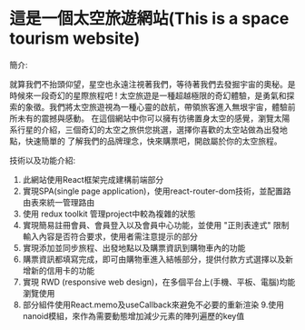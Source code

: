 # 這是一個太空旅遊網站(This is a space tourism website)
簡介:

就算我們不抬頭仰望，星空也永遠注視著我們，等待著我們去發掘宇宙的奧秘。是時候來一段奇幻的星際旅程吧 !
太空旅遊是一種超越極限的奇幻體驗，是勇氣和探索的象徵。我們將太空旅遊視為一種心靈的啟航，帶領旅客進入無垠宇宙，體驗前所未有的震撼與感動。
在這個網站中你可以擁有彷彿置身太空的感覺，瀏覽太陽系行星的介紹，三個奇幻的太空之旅供您挑選，選擇你喜歡的太空站做為出發地點，快速簡單的
了解我們的品牌理念，快來購票吧，開啟屬於你的太空旅程。

技術以及功能介紹:
1. 此網站使用React框架完成建構前端部分
2. 實現SPA(single page application)，使用react-router-dom技術，並配置路由表來統一管理路由
3. 使用 redux toolkit 管理project中較為複雜的狀態
4. 實現簡易註冊會員、︀會員登入以及會員中心功能，並使用 "正則表達式" 限制輸入內容是否符合要求，使用者需注意提示的部分
5. 實現添加並同步旅程、︀出發地點以及購票資訊到購物車內的功能
6. 購票資訊都填寫完成，即可由購物車進入結帳部分，提供付款方式選擇以及新增新的信用卡的功能
7. 實現 RWD (responsive web design)，在多個平台上(手機、︀平板、︀電腦)均能瀏覽使用
8. 部分組件使用React.memo及useCallback來避免不必要的重新渲染
9.使用nanoid模組，來作為需要動態增加減少元素的陣列遍歷的key值
